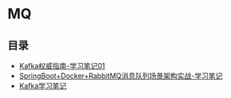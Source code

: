 #  MQ

## 目录

* [Kafka权威指南-学习笔记01](/study/MQ/Kafka权威指南-学习笔记01)
* [SpringBoot+Docker+RabbitMQ消息队列场景架构实战-学习笔记](/study/MQ/SpringBoot_Docker_RabbitMQ消息队列场景架构实战-学习笔记)
* [Kafka学习笔记](/study/MQ/Kafka学习笔记)

